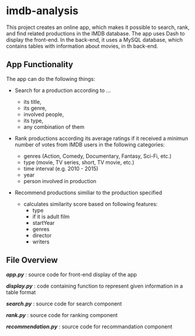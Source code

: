 # imdb-analysis

This project creates an online app, which makes it possible to search, rank, and find related productions in the IMDB database. The app uses Dash to display the front-end. In the back-end, it uses a MySQL database, which contains tables with information about movies, in th back-end. 

## App Functionality

The app can do the following things:
 - Search for a production according to ...
 	- its title, 
	- its genre, 
	- involved people, 
	- its type,
	- any combination of them
	
 - Rank productions according its average ratings if it received a minimun number of votes from IMDB users in the following categories:
  	- genres (Action, Comedy, Documentary, Fantasy, Sci-Fi, etc.)
  	- type (movie, TV series, short, TV movie, etc.)
  	- time interval (e.g. 2010 - 2015)
  	- year
  	- person involved in production 

 - Recommend productions similiar to the production specified
 	- calculates similarity score based on following features:
		- type
		- if it is adult film 
		- startYear
		- genres
		- director
		- writers

## File Overview

**_app.py_** :   source code for front-end display of the app

**_display.py_** :  code containing function to represent given information in a table format

**_search.py_** :  source code for search component

**_rank.py_** :  source code for ranking component

**_recommendation.py_** :  source code for recommandation component


